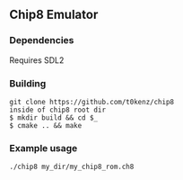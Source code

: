 ## Chip8 Emulator

### Dependencies
Requires SDL2

### Building
    git clone https://github.com/t0kenz/chip8
    inside of chip8 root dir
    $ mkdir build && cd $_
    $ cmake .. && make

### Example usage 
    ./chip8 my_dir/my_chip8_rom.ch8   
